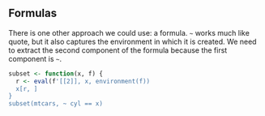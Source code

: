## Formulas

There is one other approach we could use: a formula. `~` works much like quote, but it also captures the environment in which it is created. We need to extract the second component of the formula because the first component is `~`.

```R
subset <- function(x, f) {
  r <- eval(f'[[2]], x, environment(f))
  x[r, ]
}
subset(mtcars, ~ cyl == x)
```
